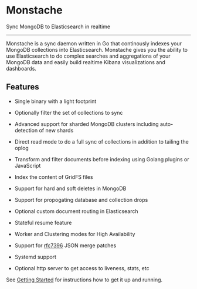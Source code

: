 # Monstache

Sync MongoDB to Elasticsearch in realtime

---

Monstache is a sync daemon written in Go that continously indexes your MongoDB collections into
Elasticsearch. Monstache gives you the ability to use Elasticsearch to do complex searches and aggregations 
of your MongoDB data and easily build realtime Kibana visualizations and dashboards.

## Features

- Single binary with a light footprint 

- Optionally filter the set of collections to sync

- Advanced support for sharded MongoDB clusters including auto-detection of new shards

- Direct read mode to do a full sync of collections in addition to tailing the oplog

- Transform and filter documents before indexing using Golang plugins or JavaScript

- Index the content of GridFS files

- Support for hard and soft deletes in MongoDB

- Support for propogating database and collection drops

- Optional custom document routing in Elasticsearch

- Stateful resume feature

- Worker and Clustering modes for High Availability

- Support for [rfc7396](https://tools.ietf.org/html/rfc7396) JSON merge patches

- Systemd support

- Optional http server to get access to liveness, stats, etc

See [Getting Started](/start/) for instructions how to get
it up and running.

